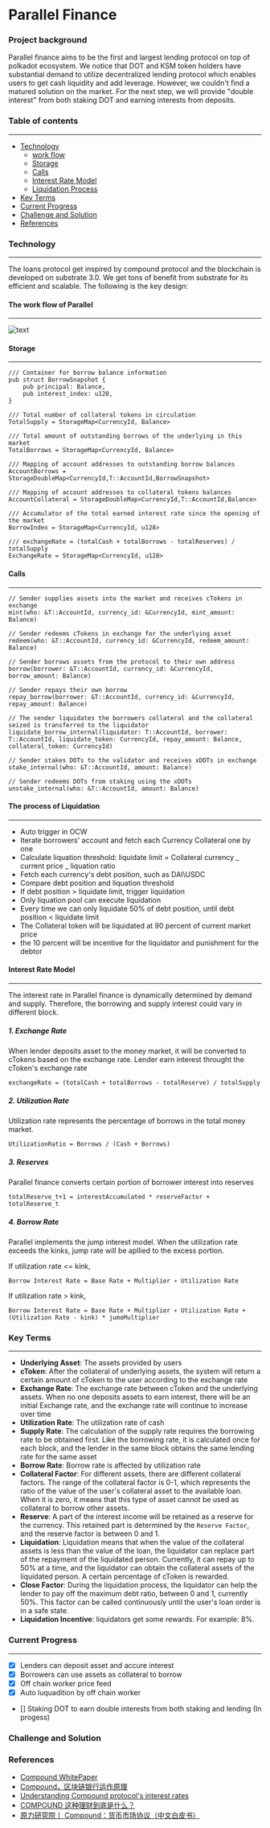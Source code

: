 Parallel Finance
=================

### Project background

Parallel finance aims to be the first and largest lending protocol on top of polkadot ecosystem. We notice that DOT and KSM token holders have substantial demand to utilize decentralized lending protocol which enables users to get cash liquidity and add leverage. However, we couldn't find a matured solution on the market. For the next step, we will provide "double interest" from both staking DOT and earning interests from deposits. 
### Table of contents
----
<!--ts-->
   * [Technology](#technology)
      * [work flow](#the-work-flow-of-parallel)
      * [Storage](#storage)
      * [Calls](#calls)
      * [Interest Rate Model](#interest-rate-model)
      * [Liquidation Process](#the-process-of-liquidation)
   * [Key Terms](#key-terms)
   * [Current Progress](#current-progress)
   * [Challenge and Solution](#challenge-and-solution)
   * [References](#references)
<!--te-->

### Technology
----
The loans protocol get inspired by compound protocol and the blockchain is developed on substrate 3.0. 
We get tons of benefit from substrate for its efficient and scalable. The following is the key design:
#### The work flow of Parallel
----
![text](../images/work_flow_of_Parallel.png)

#### Storage
----
```
/// Container for borrow balance information
pub struct BorrowSnapshot {
    pub principal: Balance,
    pub interest_index: u128,
}

/// Total number of collateral tokens in circulation
TotalSupply = StorageMap<CurrencyId, Balance>

/// Total amount of outstanding borrows of the underlying in this market
TotalBorrows = StorageMap<CurrencyId, Balance>

/// Mapping of account addresses to outstanding borrow balances
AccountBorrows = StorageDoubleMap<CurrencyId,T::AccountId,BorrowSnapshot>

/// Mapping of account addresses to collateral tokens balances
AccountCollateral = StorageDoubleMap<CurrencyId,T::AccountId,Balance>

/// Accumulator of the total earned interest rate since the opening of the market
BorrowIndex = StorageMap<CurrencyId, u128>

/// exchangeRate = (totalCash + totalBorrows - totalReserves) / totalSupply    
ExchangeRate = StorageMap<CurrencyId, u128>
```

#### Calls
----
```
// Sender supplies assets into the market and receives cTokens in exchange
mint(who: &T::AccountId, currency_id: &CurrencyId, mint_amount: Balance)

// Sender redeems cTokens in exchange for the underlying asset
redeem(who: &T::AccountId, currency_id: &CurrencyId, redeem_amount: Balance)

// Sender borrows assets from the protocol to their own address
borrow(borrower: &T::AccountId, currency_id: &CurrencyId, borrow_amount: Balance)

// Sender repays their own borrow
repay_borrow(borrower: &T::AccountId, currency_id: &CurrencyId, repay_amount: Balance)

// The sender liquidates the borrowers collateral and the collateral seized is transferred to the liquidator
liquidate_borrow_internal(liquidator: T::AccountId, borrower: T::AccountId, liquidate_token: CurrencyId, repay_amount: Balance, collateral_token: CurrencyId)

// Sender stakes DOTs to the validator and receives xDOTs in exchange
stake_internal(who: &T::AccountId, amount: Balance)

// Sender redeems DOTs from staking using the xDOTs
unstake_internal(who: &T::AccountId, amount: Balance)
```

#### The process of Liquidation
----
-   Auto trigger in OCW
-   Iterate borrowers' account and fetch each Currency Collateral one by one
-   Calculate liquation threshold: liquidate limit = Collateral currency _ current price _ liquation ratio
-   Fetch each currency's debt position, such as DAI\USDC
-   Compare debt position and liquation threshold
-   If debt position > liquidate limit, trigger liquidation
-   Only liquation pool can execute liquidation
-   Every time we can only liquidate 50% of debt position, until debt position < liquidate limit
-   The Collateral token will be liquidated at 90 percent of current market price
-   the 10 percent will be incentive for the liquidator and punishment for the debtor


#### Interest Rate Model
----
The interest rate in Parallel finance is dynamically determined by demand and supply. Therefore, the borrowing and supply interest could vary in different block.
##### 1. Exchange Rate
When lender deposits asset to the money market, it will be converted to cTokens based on the exchange rate. Lender earn interest throught the cToken's exchange rate
```
exchangeRate = (totalCash + totalBorrows - totalReserve) / totalSupply
```

##### 2. Utilization Rate
Utilization rate represents the percentage of borrows in the total money market.
```
UtilizationRatio = Borrows / (Cash + Borrows)
```
##### 3. Reserves
Parallel finance converts certain portion of borrower interest into reserves
```
totalReserve_t+1 = interestAccumulated * reserveFactor + totalReserve_t
```
##### 4. Borrow Rate
Parallel implements the jump interest model. When the utilization rate exceeds the kinks, jump rate will be apllied to the excess portion.

If utilization rate <= kink,
```
Borrow Interest Rate = Base Rate + Multiplier ∗ Utilization Rate
```
If utilization rate > kink,
```
Borrow Interest Rate = Base Rate + Multiplier ∗ Utilization Rate + (Utilization Rate - kink) * jumoMultiplier

```
### Key Terms
----

-   **Underlying Asset**: The assets provided by users
-   **cToken**: After the collateral of underlying assets, the system will return a certain amount of cToken to the user according to the exchange rate
-   **Exchange Rate**: The exchange rate between cToken and the underlying assets. When no one deposits assets to earn interest, there will be an initial Exchange rate, and the exchange rate will continue to increase over time
-   **Utilization Rate**: The utilization rate of cash
-   **Supply Rate**: The calculation of the supply rate requires the borrowing rate to be obtained first. Like the borrowing rate, it is calculated once for each block, and the lender in the same block obtains the same lending rate for the same asset
-   **Borrow Rate**: Borrow rate is affected by utilization rate
-   **Collateral Factor**: For different assets, there are different collateral factors. The range of the collateral factor is 0-1, which represents the ratio of the value of the user's collateral asset to the available loan. When it is zero, it means that this type of asset cannot be used as collateral to borrow other assets.
-   **Reserve**: A part of the interest income will be retained as a reserve for the currency. This retained part is determined by the `Reserve Factor`, and the reserve factor is between 0 and 1.
-   **Liquidation**: Liquidation means that when the value of the collateral assets is less than the value of the loan, the liquidator can replace part of the repayment of the liquidated person. Currently, it can repay up to 50% at a time, and the liquidator can obtain the collateral assets of the liquidated person. A certain percentage of cToken is rewarded.
-   **Close Factor**: During the liquidation process, the liquidator can help the lender to pay off the maximum debt ratio, between 0 and 1, currently 50%. This factor can be called continuously until the user's loan order is in a safe state.
-   **Liquidation Incentive**: liquidators get some rewards. For example: 8%.



### Current Progress
---
- [x] Lenders can deposit asset and accure interest
- [x] Borrowers can use assets as collateral to borrow
- [x] Off chain worker price feed
- [x] Auto luquadition by off chain worker
- [] Staking DOT to earn double interests from both staking and lending (In progess)



### Challenge and Solution


### References

-   [Compound WhitePaper](https://compound.finance/documents/Compound.Whitepaper.pdf)
-   [Compound，区块链银行运作原理](https://juejin.cn/post/6844903774620745742#part-2)
-   [Understanding Compound protocol's interest rates](https://ian.pw/posts/2020-12-20-understanding-compound-protocols-interest-rates)
-   [COMPOUND 这种理财到底是什么？](http://baijiahao.baidu.com/s?id=1670026342401380785)
-   [原力研究院丨 Compound：货币市场协议（中文白皮书）](https://www.chainnews.com/articles/465280458982.htm)
